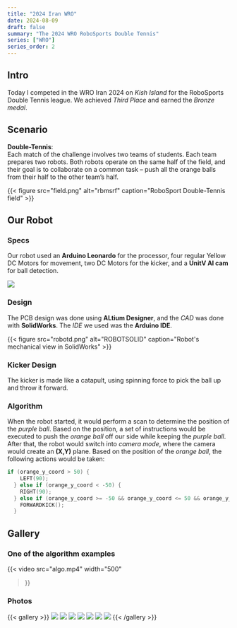 ```yaml
---
title: "2024 Iran WRO"
date: 2024-08-09
draft: false
summary: "The 2024 WRO RoboSports Double Tennis"
series: ["WRO"]
series_order: 2
---
```


## Intro
Today I competed in the WRO Iran 2024 on *Kish Island* for the RoboSports Double Tennis league. We achieved *Third Place* and earned the *Bronze medal*.

## Scenario
**Double-Tennis**:  
Each match of the challenge involves two teams of students. Each team prepares two robots. Both robots operate on the same half of the field, and their goal is to collaborate on a common task – push all the orange balls from their half to the other team’s half.

{{< figure
    src="field.png"
    alt="rbmsrf"
    caption="RoboSport Double-Tennis field"
    >}}

## Our Robot
### Specs  
Our robot used an **Arduino Leonardo** for the processor, four regular Yellow DC Motors for movement, two DC Motors for the kicker, and a **UnitV AI cam** for ball detection.

<img class="thumbnailshadow" src="unitv.png">

### Design  
The PCB design was done using **ALtium Designer**, and the *CAD* was done with **SolidWorks**. The *IDE* we used was the **Arduino IDE**.

{{< figure
    src="robotd.png"
    alt="ROBOTSOLID"
    caption="Robot's mechanical view in SolidWorks"
    >}}

### Kicker Design  
The kicker is made like a catapult, using spinning force to pick the ball up and throw it forward.

### Algorithm  
When the robot started, it would perform a scan to determine the position of the *purple ball*. Based on the position, a set of instructions would be executed to push the *orange ball* off our side while keeping the *purple ball*. After that, the robot would switch into *camera mode*, where the camera would create an **(X,Y)** plane. Based on the position of the *orange ball*, the following actions would be taken:

```C
if (orange_y_coord > 50) {
    LEFT(90);
  } else if (orange_y_coord < -50) {
    RIGHT(90);
  } else if (orange_y_coord >= -50 && orange_y_coord <= 50 && orange_y_coord !=0) {
    FORWARDKICK();
  }
```


## Gallery

### One of the algorithm examples
{{< video
  src="algo.mp4"
  width="500"
>}}

### Photos
{{< gallery >}}
  <img src="upme.jpg" class="grid-w33" />
  <img src="memedal.jpg" class="grid-w33" />
  <img src="gp.jpg" class="grid-w33" />
  <img src="post.jpg" class="grid-w33" />
  <img src="meupag.jpg"  class="grid-w33" />
  <img src="sideme.jpg" class="grid-w33" />
  <img src="frontme.jpg" class="grid-w33" />
{{< /gallery >}}
